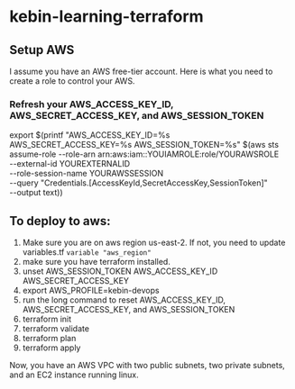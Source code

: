 # kebin-learning-terraform

## Setup AWS
I assume you have an AWS free-tier account. Here is what you need to create a role to 
control your AWS. 
### Refresh your AWS_ACCESS_KEY_ID, AWS_SECRET_ACCESS_KEY, and AWS_SESSION_TOKEN
export $(printf "AWS_ACCESS_KEY_ID=%s AWS_SECRET_ACCESS_KEY=%s AWS_SESSION_TOKEN=%s" \$(aws sts assume-role \--role-arn arn:aws:iam::YOUIAMROLE:role/YOURAWSROLE \
--external-id YOUREXTERNALID \
--role-session-name YOURAWSSESSION \
--query "Credentials.[AccessKeyId,SecretAccessKey,SessionToken]" \
--output text))

## To deploy to aws:
1. Make sure you are on aws region us-east-2. If not, you need to update variables.tf 
```variable "aws_region"```
2. make sure you have terraform installed.
3. unset AWS_SESSION_TOKEN AWS_ACCESS_KEY_ID AWS_SECRET_ACCESS_KEY 
4. export AWS_PROFILE=kebin-devops 
5. run the long command to reset AWS_ACCESS_KEY_ID, AWS_SECRET_ACCESS_KEY, and AWS_SESSION_TOKEN
6. terraform init
7. terraform validate
8. terraform plan
9. terraform apply

Now, you have an AWS VPC with two public subnets, two private subnets, and an EC2 instance running linux. 


